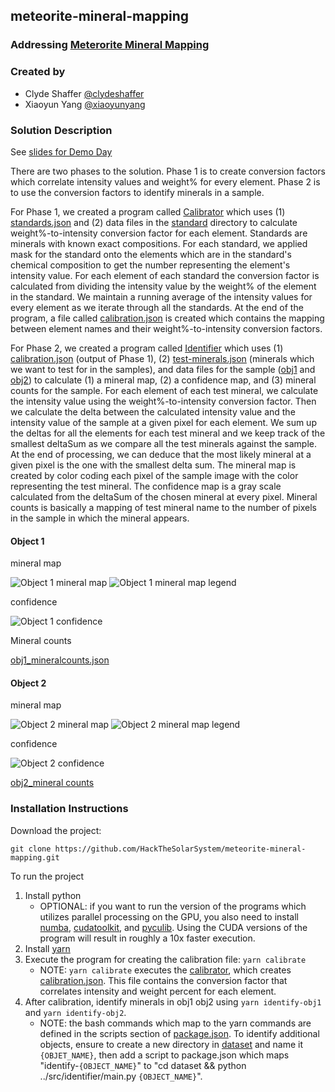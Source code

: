 ## meteorite-mineral-mapping

### Addressing [Meterorite Mineral Mapping](https://github.com/amnh/HackTheSolarSystem/wiki/Meteorite-Mineral-Mapping)

### Created by

- Clyde Shaffer [@clydeshaffer](https://github.com/clydeshaffer)
- Xiaoyun Yang [@xiaoyunyang](https://github.com/xiaoyunyang)

### Solution Description

See [slides for Demo Day](https://docs.google.com/presentation/d/1vgvUrzNKKyIVOv5fUPATqIRv6TOE3N-T2gS-2qjjIIM/edit?usp=sharing)

There are two phases to the solution. Phase 1 is to create conversion factors which correlate intensity values and weight% for every element. Phase 2 is to use the conversion factors to identify minerals in a sample.

For Phase 1, we created a program called [Calibrator](src/calibrator/main.py) which uses (1) [standards.json](dataset/standard/standards.json) and (2) data files in the [standard](dataset/standard) directory to calculate weight%-to-intensity conversion factor for each element. Standards are minerals with known exact compositions. For each standard, we applied mask for the standard onto the elements which are in the standard's chemical composition to get the number representing the element's intensity value. For each element of each standard the conversion factor is calculated from dividing the intensity value by the weight% of the element in the standard. We maintain a running average of the intensity values for every element as we iterate through all the standards. At the end of the program, a file called [calibration.json](dataset/calibration.json) is created which contains the mapping between element names and their weight%-to-intensity conversion factors.

For Phase 2, we created a program called [Identifier](src/identifier/main.py) which uses (1) [calibration.json](dataset/calibration.json) (output of Phase 1), (2) [test-minerals.json](dataset/test-minerals.json) (minerals which we want to test for in the samples), and data files for the sample ([obj1](dataset/obj1) and [obj2](dataset/obj2)) to calculate (1) a mineral map, (2) a confidence map, and (3) mineral counts for the sample. For each element of each test mineral, we calculate the intensity value using the weight%-to-intensity conversion factor. Then we calculate the delta between the calculated intensity value and the intensity value of the sample at a given pixel for each element. We sum up the deltas for all the elements for each test mineral and we keep track of the smallest deltaSum as we compare all the test minerals against the sample. At the end of processing, we can deduce that the most likely mineral at a given pixel is the one with the smallest delta sum. The mineral map is created by color coding each pixel of the sample image with the color representing the test mineral. The confidence map is a gray scale calculated from the deltaSum of the chosen mineral at every pixel. Mineral counts is basically a mapping of test mineral name to the number of pixels in the sample in which the mineral appears.

#### Object 1

mineral map

![Object 1 mineral map](dataset/obj1_mineralmap.gif)
![Object 1 mineral map legend](dataset/obj1_legend.gif)

confidence

![Object 1 confidence](dataset/obj1_confidence.jpg)

Mineral counts

[obj1_mineralcounts.json](dataset/obj1_mineralcounts.json)

#### Object 2

mineral map

![Object 2 mineral map](dataset/obj2_mineralmap.gif)
![Object 2 mineral map legend](dataset/obj2_legend.gif)

confidence

![Object 2 confidence](dataset/obj2_confidence.jpg)

[obj2_mineral counts](dataset/obj2_mineralcounts.json)

### Installation Instructions

Download the project:

```
git clone https://github.com/HackTheSolarSystem/meteorite-mineral-mapping.git
```

To run the project

1. Install python
    - OPTIONAL: if you want to run the version of the programs which utilizes parallel processing on the GPU, you also need to install [numba](https://pypi.org/project/numba/), [cudatoolkit](https://developer.nvidia.com/cuda-toolkit), and [pyculib](https://github.com/numba/pyculib/blob/master/docs/quickstart.md). Using the CUDA versions of the program will result in roughly a 10x faster execution.
2. Install [yarn](https://www.google.com/search?q=yarn+install&oq=yarn+install&aqs=chrome..69i57j0l5.1257j0j7&sourceid=chrome&ie=UTF-8)
3. Execute the program for creating the calibration file: `yarn calibrate`
    - NOTE: `yarn calibrate` executes the [calibrator](/src/calibrator/main.py), which creates [calibration.json](/dataset/calibration.json). This file contains the conversion factor that correlates intensity and weight percent for each element.
4. After calibration, identify minerals in obj1 obj2 using `yarn identify-obj1` and `yarn identify-obj2`.
    - NOTE: the bash commands which map to the yarn commands are defined in the scripts section of [package.json](package.json). To identify additional objects, ensure to create a new directory in [dataset](/dataset) and name it `{OBJET_NAME}`, then add a script to package.json which maps "identify-`{OBJECT_NAME}`" to "cd dataset && python ../src/identifier/main.py `{OBJECT_NAME}`".

